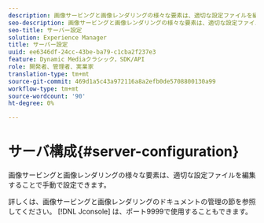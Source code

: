 ```yaml
---
description: 画像サービングと画像レンダリングの様々な要素は、適切な設定ファイルを編集することで手動で設定できます。
seo-description: 画像サービングと画像レンダリングの様々な要素は、適切な設定ファイルを編集することで手動で設定できます。
seo-title: サーバー設定
solution: Experience Manager
title: サーバー設定
uuid: ee6346df-24cc-43be-ba79-c1cba2f237e3
feature: Dynamic Mediaクラシック，SDK/API
role: 開発者、管理者、実業家
translation-type: tm+mt
source-git-commit: 469d1a5c43a972116a8a2efb0de5708800130a99
workflow-type: tm+mt
source-wordcount: '90'
ht-degree: 0%

---
```



# サーバ構成{#server-configuration}

画像サービングと画像レンダリングの様々な要素は、適切な設定ファイルを編集することで手動で設定できます。

詳しくは、画像サービングと画像レンダリングのドキュメントの管理の節を参照してください。 [!DNL Jconsole] は、ポート9999で使用することもできます。
